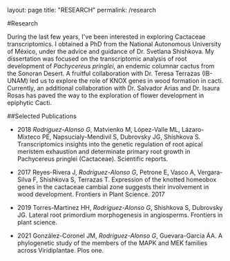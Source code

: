 layout: page
title: "RESEARCH"
permalink: /research

#Research

During the last few years, I've been interested in exploring Cactaceae transcriptomics. I obtained a PhD from the National Autonomous University of México, under the advice and guidance of Dr. Svetlana Shishkova. My dissertation was focused on the transcriptomic analysis of root development of _Pachycereus pringlei_, an endemic columnar cactus from the Sonoran Desert. A fruitful collaboration with Dr. Teresa Terrazas (IB-UNAM) led us to explore the role of KNOX genes in wood formation in cacti. Currently, an additional collaboration with Dr. Salvador Arias and Dr. Isaura Rosas has paved the way to the exploration of flower development in epiphytic Cacti.

##Selected Publications

* 2018 *Rodriguez-Alonso G*, Matvienko M, López-Valle ML, Lázaro-Mixteco PE, Napsucialy-Mendivil S, Dubrovsky JG, Shishkova S. Transcriptomics insights into the genetic regulation of root apical meristem exhaustion and determinate primary root growth in Pachycereus pringlei (Cactaceae). Scientific reports.

* 2017 Reyes-Rivera J, *Rodríguez-Alonso G*, Petrone E, Vasco A, Vergara-Silva F, Shishkova S, Terrazas T. Expression of the knotted homeobox genes in the cactaceae cambial zone suggests their involvement in wood development. Frontiers in Plant Science. 2017

* 2019 Torres-Martinez HH, *Rodriguez-Alonso G*, Shishkova S, Dubrovsky JG. Lateral root primordium morphogenesis in angiosperms. Frontiers in plant science.

* 2021 González-Coronel JM, *Rodríguez-Alonso G*, Guevara-García ÁA. A phylogenetic study of the members of the MAPK and MEK families across Viridiplantae. Plos one.
